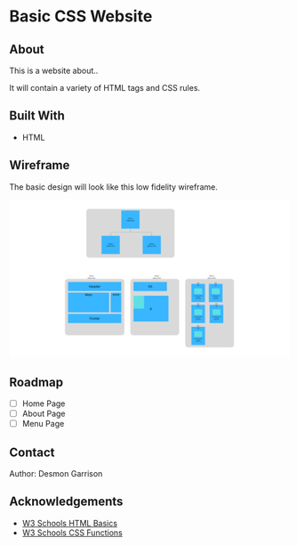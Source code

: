 # Basic CSS Website

## About

This is a website about..

It will contain a variety of HTML tags and CSS rules.

## Built With

- HTML

## Wireframe

The basic design will look like this low fidelity wireframe.

![wireframe](img/wireframe.png)

## Roadmap

- [ ] Home Page
- [ ] About Page
- [ ] Menu Page

## Contact

Author: Desmon Garrison

## Acknowledgements

- [W3 Schools HTML Basics](https://www.w3schools.com/html/html_basic.asp)
- [W3 Schools CSS Functions](https://www.w3schools.com/cssref/css_functions.php)

